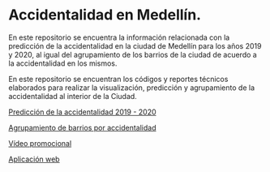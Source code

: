# Accidentalidad en Medellín.

En este repositorio se encuentra la información relacionada con la predicción de la accidentalidad en la ciudad de Medellín para los años 2019 y 2020, al igual del agrupamiento de los barrios de la ciudad de acuerdo a la accidentalidad en los mismos.

En este repositorio se encuentran los códigos y reportes técnicos elaborados para realizar la visualización, predicción y agrupamiento de la accidentalidad al interior de la Ciudad.


[Predicción de la accidentalidad 2019 - 2020](https://rpubs.com/jcdelc/prediccion_accidentalidad)

[Agrupamiento de barrios por accidentalidad](https://rpubs.com/jcdelc/agrupamiento_barrios)

[Vídeo promocional](https://www.youtube.com/watch?v=hNP3xKL3cbs&feature=youtu.be)

[Aplicación web](https://jcdelc.shinyapps.io/accidentalidad/)
